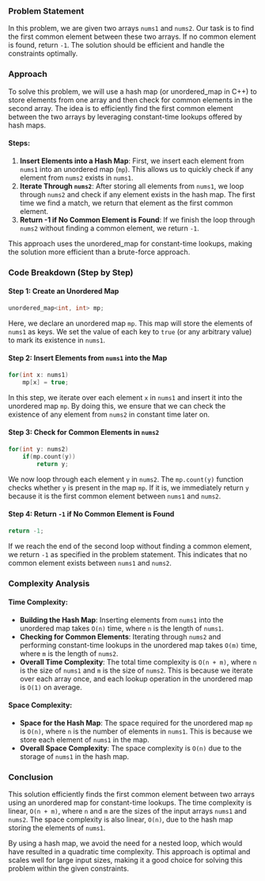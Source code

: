 ### Problem Statement

In this problem, we are given two arrays `nums1` and `nums2`. Our task is to find the first common element between these two arrays. If no common element is found, return `-1`. The solution should be efficient and handle the constraints optimally.

### Approach

To solve this problem, we will use a hash map (or unordered_map in C++) to store elements from one array and then check for common elements in the second array. The idea is to efficiently find the first common element between the two arrays by leveraging constant-time lookups offered by hash maps.

#### Steps:
1. **Insert Elements into a Hash Map**: First, we insert each element from `nums1` into an unordered map (`mp`). This allows us to quickly check if any element from `nums2` exists in `nums1`.
2. **Iterate Through `nums2`**: After storing all elements from `nums1`, we loop through `nums2` and check if any element exists in the hash map. The first time we find a match, we return that element as the first common element.
3. **Return -1 if No Common Element is Found**: If we finish the loop through `nums2` without finding a common element, we return `-1`.

This approach uses the unordered_map for constant-time lookups, making the solution more efficient than a brute-force approach.

### Code Breakdown (Step by Step)

#### Step 1: Create an Unordered Map
```cpp
unordered_map<int, int> mp;
```
Here, we declare an unordered map `mp`. This map will store the elements of `nums1` as keys. We set the value of each key to `true` (or any arbitrary value) to mark its existence in `nums1`.

#### Step 2: Insert Elements from `nums1` into the Map
```cpp
for(int x: nums1)
    mp[x] = true;
```
In this step, we iterate over each element `x` in `nums1` and insert it into the unordered map `mp`. By doing this, we ensure that we can check the existence of any element from `nums2` in constant time later on.

#### Step 3: Check for Common Elements in `nums2`
```cpp
for(int y: nums2)
    if(mp.count(y))
        return y;
```
We now loop through each element `y` in `nums2`. The `mp.count(y)` function checks whether `y` is present in the map `mp`. If it is, we immediately return `y` because it is the first common element between `nums1` and `nums2`.

#### Step 4: Return `-1` if No Common Element is Found
```cpp
return -1;
```
If we reach the end of the second loop without finding a common element, we return `-1` as specified in the problem statement. This indicates that no common element exists between `nums1` and `nums2`.

### Complexity Analysis

#### Time Complexity:
- **Building the Hash Map**: Inserting elements from `nums1` into the unordered map takes `O(n)` time, where `n` is the length of `nums1`.
- **Checking for Common Elements**: Iterating through `nums2` and performing constant-time lookups in the unordered map takes `O(m)` time, where `m` is the length of `nums2`.
- **Overall Time Complexity**: The total time complexity is `O(n + m)`, where `n` is the size of `nums1` and `m` is the size of `nums2`. This is because we iterate over each array once, and each lookup operation in the unordered map is `O(1)` on average.

#### Space Complexity:
- **Space for the Hash Map**: The space required for the unordered map `mp` is `O(n)`, where `n` is the number of elements in `nums1`. This is because we store each element of `nums1` in the map.
- **Overall Space Complexity**: The space complexity is `O(n)` due to the storage of `nums1` in the hash map.

### Conclusion

This solution efficiently finds the first common element between two arrays using an unordered map for constant-time lookups. The time complexity is linear, `O(n + m)`, where `n` and `m` are the sizes of the input arrays `nums1` and `nums2`. The space complexity is also linear, `O(n)`, due to the hash map storing the elements of `nums1`.

By using a hash map, we avoid the need for a nested loop, which would have resulted in a quadratic time complexity. This approach is optimal and scales well for large input sizes, making it a good choice for solving this problem within the given constraints.

